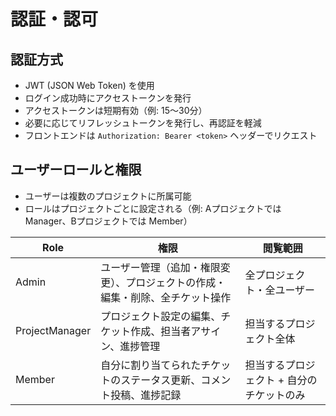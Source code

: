 # 認証・認可

## 認証方式

- JWT (JSON Web Token) を使用
- ログイン成功時にアクセストークンを発行
- アクセストークンは短期有効（例: 15〜30分）
- 必要に応じてリフレッシュトークンを発行し、再認証を軽減
- フロントエンドは `Authorization: Bearer <token>` ヘッダーでリクエスト

## ユーザーロールと権限

- ユーザーは複数のプロジェクトに所属可能
- ロールはプロジェクトごとに設定される（例: Aプロジェクトでは Manager、Bプロジェクトでは Member）

| Role    | 権限                                                                 | 閲覧範囲                                 |
|---------|----------------------------------------------------------------------|------------------------------------------|
| Admin   | ユーザー管理（追加・権限変更）、プロジェクトの作成・編集・削除、全チケット操作 | 全プロジェクト・全ユーザー                |
| ProjectManager | プロジェクト設定の編集、チケット作成、担当者アサイン、進捗管理        | 担当するプロジェクト全体                  |
| Member  | 自分に割り当てられたチケットのステータス更新、コメント投稿、進捗記録  | 担当するプロジェクト + 自分のチケットのみ |
